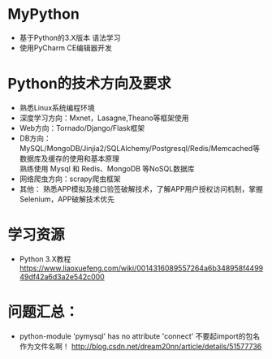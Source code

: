 # MyPython
* 基于Python的3.X版本 语法学习
* 使用PyCharm CE编辑器开发

# Python的技术方向及要求
* 熟悉Linux系统编程环境
* 深度学习方向：Mxnet，Lasagne,Theano等框架使用
* Web方向：Tornado/Django/Flask框架
* DB方向： MySQL/MongoDB/Jinjia2/SQLAlchemy/Postgresql/Redis/Memcached等数据库及缓存的使用和基本原理 <br>
  熟练使用 Mysql 和 Redis、MongoDB 等NoSQL数据库
* 网络爬虫方向：scrapy爬虫框架
* 其他： 熟悉APP模拟及接口验签破解技术，了解APP用户授权访问机制，掌握Selenium，APP破解技术优先


# 学习资源
* Python 3.X教程
https://www.liaoxuefeng.com/wiki/0014316089557264a6b348958f449949df42a6d3a2e542c000

# 问题汇总：
* python-module 'pymysql' has no attribute 'connect' 不要起import的包名作为文件名啊！
http://blog.csdn.net/dream20nn/article/details/51577736